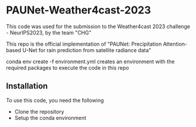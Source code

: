 # PAUNet-Weather4cast-2023
This code was used for the submission to the Weather4cast 2023 challenge - NeurIPS2023, by the team "CHG"

This repo is the official implementation of "PAUNet: Precipitation Attention-based U-Net for rain prediction from satellite radiance data" 

conda env create -f environment.yml creates an environment with the required packages to execute the code in this repo

## Installation
To use this code, you need the following
- Clone the repository
- Setup the conda environment 
